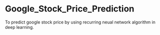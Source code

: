 # Google_Stock_Price_Prediction
To predict google stock price by using recurring neual network algorithm in deep learning.
